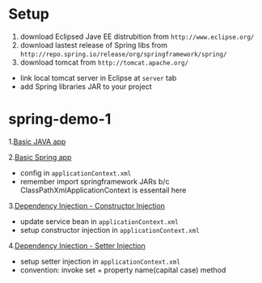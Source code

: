 # Setup

1. download Eclipsed Jave EE distrubition from `http://www.eclipse.org/`
2. download lastest release of Spring libs from `http://repo.spring.io/release/org/springframework/spring/`
3. download tomcat from `http://tomcat.apache.org/`

- link local tomcat server in Eclipse at `server` tab
- add Spring libraries JAR to your project

# spring-demo-1

1.[Basic JAVA app](https://github.com/kimochg/spring-starter/commit/13a77f1ec6ae1ea72b3ca55f005ab94a82a12d22)

2.[Basic Spring app](https://github.com/kimochg/spring-starter/commit/9274ead07d7a547055f8198bb8865d8369495cc7)
  - config in `applicationContext.xml`
  - remember import springframework JARs b/c ClassPathXmlApplicationContext is essentail here

3.[Dependency Injection - Constructor Injection](https://github.com/kimochg/spring-starter/commit/27b815378c1c192cdfc176cbded2377d45367738)
  - update service bean in `applicationContext.xml`
  - setup constructor injection in `applicationContext.xml`

4.[Dependency Injection - Setter Injection](https://github.com/kimochg/spring-starter/commit/548824fe49278071dde0824fe71eb7d28ed445d5)
  - setup setter injection in `applicationContext.xml`
  - convention: invoke set + property name(capital case) method

